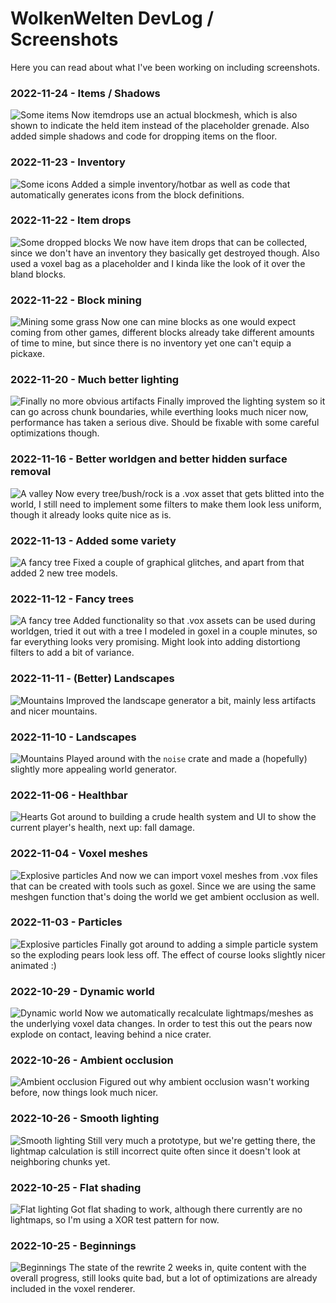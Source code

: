 # WolkenWelten DevLog / Screenshots
Here you can read about what I've been working on including screenshots.

### 2022-11-24 - Items / Shadows
![Some items](https://github.com/wolkenwelten/wolkenwelten-screenshots/raw/main/2022_11_24.jpg)
Now itemdrops use an actual blockmesh, which is also shown to indicate the held item instead of the
placeholder grenade. Also added simple shadows and code for dropping items on the floor.

### 2022-11-23 - Inventory
![Some icons](https://github.com/wolkenwelten/wolkenwelten-screenshots/raw/main/2022_11_23.jpg)
Added a simple inventory/hotbar as well as code that automatically generates icons from the block
definitions.

### 2022-11-22 - Item drops
![Some dropped blocks](https://github.com/wolkenwelten/wolkenwelten-screenshots/raw/main/2022_11_22_drop.jpg)
We now have item drops that can be collected, since we don't have an inventory they basically
get destroyed though. Also used a voxel bag as a placeholder and I kinda like the look of it over
the bland blocks.

### 2022-11-22 - Block mining
![Mining some grass](https://github.com/wolkenwelten/wolkenwelten-screenshots/raw/main/2022_11_22.jpg)
Now one can mine blocks as one would expect coming from other games, different
blocks already take different amounts of time to mine, but since there is no
inventory yet one can't equip a pickaxe.

### 2022-11-20 - Much better lighting
![Finally no more obvious artifacts](https://github.com/wolkenwelten/wolkenwelten-screenshots/raw/main/2022_11_20.jpg)
Finally improved the lighting system so it can go across chunk boundaries, while everthing
looks much nicer now, performance has taken a serious dive. Should be fixable with
some careful optimizations though.

### 2022-11-16 - Better worldgen and better hidden surface removal
![A valley](https://github.com/wolkenwelten/wolkenwelten-screenshots/raw/main/2022_11_16.jpg)
Now every tree/bush/rock is a .vox asset that gets blitted into the world, I still
need to implement some filters to make them look less uniform, though it already
looks quite nice as is.

### 2022-11-13 - Added some variety
![A fancy tree](https://github.com/wolkenwelten/wolkenwelten-screenshots/raw/main/2022_11_13.jpg)
Fixed a couple of graphical glitches, and apart from that added 2 new tree models.

### 2022-11-12 - Fancy trees
![A fancy tree](https://github.com/wolkenwelten/wolkenwelten-screenshots/raw/main/2022_11_12.jpg)
Added functionality so that .vox assets can be used during worldgen, tried it out
with a tree I modeled in goxel in a couple minutes, so far everything looks very
promising. Might look into adding distortiong filters to add a bit of variance.

### 2022-11-11 - (Better) Landscapes
![Mountains](https://github.com/wolkenwelten/wolkenwelten-screenshots/raw/main/2022_11_11.jpg)
Improved the landscape generator a bit, mainly less artifacts and nicer mountains.

### 2022-11-10 - Landscapes
![Mountains](https://github.com/wolkenwelten/wolkenwelten-screenshots/raw/main/2022_11_10.jpg)
Played around with the `noise` crate and made a (hopefully) slightly more appealing
world generator.

### 2022-11-06 - Healthbar
![Hearts](https://github.com/wolkenwelten/wolkenwelten-screenshots/raw/main/2022_11_06.jpg)
Got around to building a crude health system and UI to show the current player's health, next up:
fall damage.

### 2022-11-04 - Voxel meshes
![Explosive particles](https://github.com/wolkenwelten/wolkenwelten-screenshots/raw/main/2022_11_04.jpg)
And now we can import voxel meshes from .vox files that can be created with tools such as
goxel. Since we are using the same meshgen function that's doing the world we get ambient occlusion
as well.

### 2022-11-03 - Particles
![Explosive particles](https://github.com/wolkenwelten/wolkenwelten-screenshots/raw/main/2022_11_03.jpg)
Finally got around to adding a simple particle system so the exploding pears look less
off. The effect of course looks slightly nicer animated :)

### 2022-10-29 - Dynamic world
![Dynamic world](https://github.com/wolkenwelten/wolkenwelten-screenshots/raw/main/2022_10_29.jpg)
Now we automatically recalculate lightmaps/meshes as the underlying voxel
data changes. In order to test this out the pears now explode on contact, leaving
behind a nice crater.

### 2022-10-26 - Ambient occlusion
![Ambient occlusion](https://github.com/wolkenwelten/wolkenwelten-screenshots/raw/main/2022_10_26_ao.jpg)
Figured out why ambient occlusion wasn't working before, now things look much
nicer.

### 2022-10-26 - Smooth lighting
![Smooth lighting](https://github.com/wolkenwelten/wolkenwelten-screenshots/raw/main/2022_10_26.jpg)
Still very much a prototype, but we're getting there, the lightmap calculation is
still incorrect quite often since it doesn't look at neighboring chunks yet.

### 2022-10-25 - Flat shading
![Flat lighting](https://github.com/wolkenwelten/wolkenwelten-screenshots/raw/main/2022_10_25.png)
Got flat shading to work, although there currently are no lightmaps, so I'm using
a XOR test pattern for now.

### 2022-10-25 - Beginnings
![Beginnings](https://github.com/wolkenwelten/wolkenwelten-screenshots/raw/main/2022_10_24.png)
The state of the rewrite 2 weeks in, quite content with the overall progress,
still looks quite bad, but a lot of optimizations are already included in the voxel
renderer.

